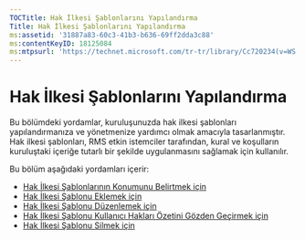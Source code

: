 ```yaml
---
TOCTitle: Hak İlkesi Şablonlarını Yapılandırma
Title: Hak İlkesi Şablonlarını Yapılandırma
ms:assetid: '31887a83-60c3-41b3-b636-69ff2dda3c88'
ms:contentKeyID: 18125084
ms:mtpsurl: 'https://technet.microsoft.com/tr-tr/library/Cc720234(v=WS.10)'
---
```


Hak İlkesi Şablonlarını Yapılandırma
====================================

Bu bölümdeki yordamlar, kuruluşunuzda hak ilkesi şablonları yapılandırmanıza ve yönetmenize yardımcı olmak amacıyla tasarlanmıştır. Hak ilkesi şablonları, RMS etkin istemciler tarafından, kural ve koşulların kuruluştaki içeriğe tutarlı bir şekilde uygulanmasını sağlamak için kullanılır.

Bu bölüm aşağıdaki yordamları içerir:

-   [Hak İlkesi Şablonlarının Konumunu Belirtmek için](https://technet.microsoft.com/e1bee46d-33db-424f-ba45-1dcedcb883ab)
-   [Hak İlkesi Şablonu Eklemek için](https://technet.microsoft.com/1a5555cd-6d39-4078-a879-4106864674be)
-   [Hak İlkesi Şablonu Düzenlemek için](https://technet.microsoft.com/9580b934-bd6f-4097-9d3c-4fc14a3147fa)
-   [Hak İlkesi Şablonu Kullanıcı Hakları Özetini Gözden Geçirmek için](https://technet.microsoft.com/a3559cfd-3c80-4b6a-8e44-e4b42b98a76c)
-   [Hak İlkesi Şablonu Silmek için](https://technet.microsoft.com/9c9a1496-cf55-4c65-a4c6-9fe245edce00)
